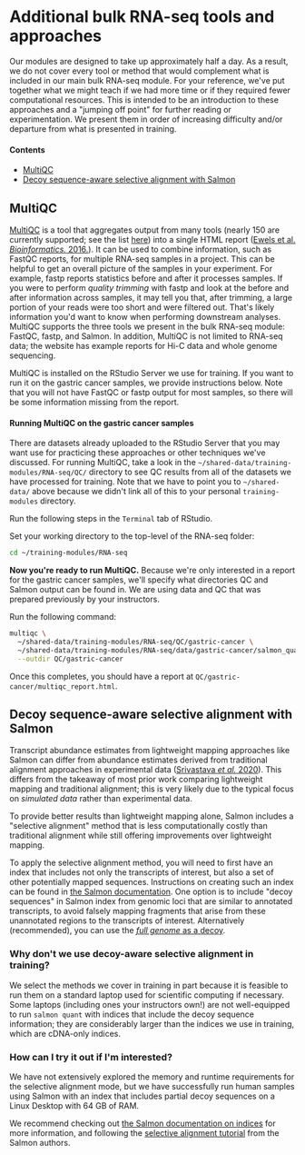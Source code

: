 # Additional bulk RNA-seq tools and approaches

Our modules are designed to take up approximately half a day.
As a result, we do not cover every tool or method that would complement what is included in our main bulk RNA-seq module.
For your reference, we've put together what we might teach if we had more time or if they required fewer computational resources.
This is intended to be an introduction to these approaches and a "jumping off point" for further reading or experimentation.
We present them in order of increasing difficulty and/or departure from what is presented in training.

####  Contents

* [MultiQC](#multiqc)
* [Decoy sequence-aware selective alignment with Salmon](#decoy-sequence-aware-selective-alignment-with-salmon)

## MultiQC

[MultiQC](https://multiqc.info/) is a tool that aggregates output from many tools (nearly 150 are currently supported; see the list [here](https://multiqc.info/modules/)) into a single HTML report ([Ewels et al. _Bioinformatics._ 2016.](http://dx.doi.org/10.1093/bioinformatics/btw354)).
It can be used to combine information, such as FastQC reports, for multiple RNA-seq samples in a project.
This can be helpful to get an overall picture of the samples in your experiment.
For example, fastp reports statistics before and after it processes samples.
If you were to perform _quality trimming_ with fastp and look at the before and after information across samples, it may tell you that, after trimming, a large portion of your reads were too short and were filtered out.
That's likely information you'd want to know when performing downstream analyses.
MultiQC supports the three tools we present in the bulk RNA-seq module: FastQC, fastp, and Salmon.
In addition, MultiQC is not limited to RNA-seq data; the website has example reports for Hi-C data and whole genome sequencing.

MultiQC is installed on the RStudio Server we use for training.
If you want to run it on the gastric cancer samples, we provide instructions below.
Note that you will not have FastQC or fastp output for most samples, so there will be some information missing from the report.

#### Running MultiQC on the gastric cancer samples

There are datasets already uploaded to the RStudio Server that you may want use for practicing these approaches or other techniques we've discussed.
For running MultiQC, take a look in the `~/shared-data/training-modules/RNA-seq/QC/` directory to see QC results from all of the datasets we have processed for training.
Note that we have to point you to `~/shared-data/` above because we didn't link all of this to your personal `training-modules` directory.

Run the following steps in the `Terminal` tab of RStudio.

Set your working directory to the top-level of the RNA-seq folder:

```bash
cd ~/training-modules/RNA-seq
```

**Now you're ready to run MultiQC.**
Because we're only interested in a report for the gastric cancer samples, we'll specify what directories QC and Salmon output can be found in.
We are using data and QC that was prepared previously by your instructors.

Run the following command:

```bash
multiqc \
  ~/shared-data/training-modules/RNA-seq/QC/gastric-cancer \
  ~/shared-data/training-modules/RNA-seq/data/gastric-cancer/salmon_quant/ \
  --outdir QC/gastric-cancer
```

Once this completes, you should have a report at `QC/gastric-cancer/multiqc_report.html`.

## Decoy sequence-aware selective alignment with Salmon

Transcript abundance estimates from lightweight mapping approaches like Salmon can differ from abundance estimates derived from traditional alignment approaches in experimental data ([Srivastava _et al._ 2020](https://doi.org/10.1186/s13059-020-02151-8)).
This differs from the takeaway of most prior work comparing lightweight mapping and traditional alignment; this is very likely due to the typical focus on _simulated data_ rather than experimental data.

To provide better results than lightweight mapping alone, Salmon includes a "selective alignment" method that is less computationally costly than traditional alignment while still offering improvements over lightweight mapping.

To apply the selective alignment method, you will need to first have an index that includes not only the transcripts of interest, but also a set of other potentially mapped sequences.
Instructions on creating such an index can be found in [the Salmon documentation](https://salmon.readthedocs.io/en/latest/salmon.html#preparing-transcriptome-indices-mapping-based-mode).
One option is to include "decoy sequences" in Salmon index from genomic loci that are similar to annotated transcripts, to avoid falsely mapping fragments that arise from these unannotated regions to the transcripts of interest.
Alternatively (recommended), you can use the [_full genome_ as a decoy](https://combine-lab.github.io/alevin-tutorial/2019/selective-alignment/).

### Why don't we use decoy-aware selective alignment in training?

We select the methods we cover in training in part because it is feasible to run them on a standard laptop used for scientific computing if necessary.
Some laptops (including ones your instructors own!) are not well-equipped to run `salmon quant` with indices that include the decoy sequence information; they are considerably larger than the indices we use in training, which are cDNA-only indices.

### How can I try it out if I'm interested?

We have not extensively explored the memory and runtime requirements for the selective alignment mode, but we have successfully run human samples using Salmon with an index that includes partial decoy sequences on a Linux Desktop with 64 GB of RAM.

We recommend checking out [the Salmon documentation on indices](https://salmon.readthedocs.io/en/latest/salmon.html#preparing-transcriptome-indices-mapping-based-mode) for more information, and following the [selective alignment tutorial](https://combine-lab.github.io/alevin-tutorial/2019/selective-alignment/) from the Salmon authors.

